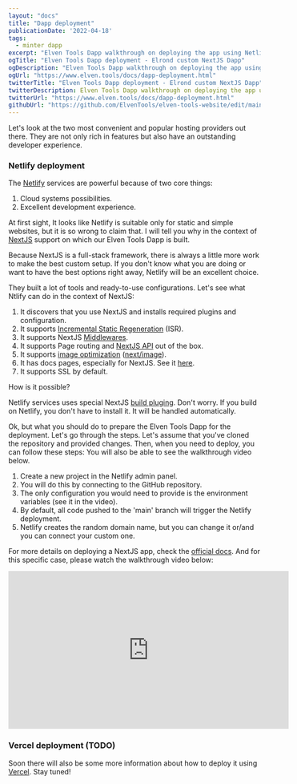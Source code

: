 ```yaml
---
layout: "docs"
title: "Dapp deployment"
publicationDate: '2022-04-18'
tags:
  - minter dapp
excerpt: "Elven Tools Dapp walkthrough on deploying the app using Netlify and Vercel."
ogTitle: "Elven Tools Dapp deployment - Elrond custom NextJS Dapp"
ogDescription: "Elven Tools Dapp walkthrough on deploying the app using Netlify and Vercel."
ogUrl: "https://www.elven.tools/docs/dapp-deployment.html"
twitterTitle: "Elven Tools Dapp deployment - Elrond custom NextJS Dapp"
twitterDescription: Elven Tools Dapp walkthrough on deploying the app using Netlify and Vercel."
twitterUrl: "https://www.elven.tools/docs/dapp-deployment.html"
githubUrl: "https://github.com/ElvenTools/elven-tools-website/edit/main/src/docs/dapp-deployment.md"
---
```


Let's look at the two most convenient and popular hosting providers out there. They are not only rich in features but also have an outstanding developer experience.

### Netlify deployment

The [Netlify](https://www.netlify.com/) services are powerful because of two core things:

1. Cloud systems possibilities.
2. Excellent development experience.

At first sight, It looks like Netlify is suitable only for static and simple websites, but it is so wrong to claim that. I will tell you why in the context of [NextJS](https://nextjs.org/) support on which our Elven Tools Dapp is built.

Because NextJS is a full-stack framework, there is always a little more work to make the best custom setup. If you don't know what you are doing or want to have the best options right away, Netlify will be an excellent choice.

They built a lot of tools and ready-to-use configurations. Let's see what Ntlify can do in the context of NextJS:

1. It discovers that you use NextJS and installs required plugins and configuration.
2. It supports [Incremental Static Regeneration](https://nextjs.org/docs/basic-features/data-fetching/incremental-static-regeneration) (ISR).
3. It supports NextJS [Middlewares](https://nextjs.org/docs/api-routes/api-middlewares).
4. It supports Page routing and [NextJS API](https://nextjs.org/docs/api-routes/introduction) out of the box.
5. It supports [image optimization](https://nextjs.org/docs/basic-features/image-optimization) ([next/image](https://nextjs.org/docs/api-reference/next/image#required-props)).
6. It has docs pages, especially for NextJS. See it [here](https://www.netlify.com/with/nextjs/).
7. It supports SSL by default.

How is it possible? 

Netlify services uses special NextJS [build pluging](https://github.com/netlify/netlify-plugin-nextjs). Don't worry. If you build on Netlify, you don't have to install it. It will be handled automatically.

Ok, but what you should do to prepare the Elven Tools Dapp for the deployment. Let's go through the steps. Let's assume that you've cloned the repository and provided changes. Then, when you need to deploy, you can follow these steps: You will also be able to see the walkthrough video below.

1. Create a new project in the Netlify admin panel.
2. You will do this by connecting to the GitHub repository.
3. The only configuration you would need to provide is the environment variables (see it in the video).
4. By default, all code pushed to the 'main' branch will trigger the Netlify deployment.
5. Netlify creates the random domain name, but you can change it or/and you can connect your custom one.

For more details on deploying a NextJS app, check the [official docs](https://docs.netlify.com/). And for this specific case, please watch the walkthrough video below:

<div class="embeded-media-container">
  <iframe width="560" height="315" src="https://www.youtube.com/embed/SQN-0XMxibU" title="YouTube video player" frameborder="0" allow="accelerometer; autoplay; clipboard-write; encrypted-media; gyroscope; picture-in-picture" allowfullscreen></iframe>
</div>

### Vercel deployment (TODO)

Soon there will also be some more information about how to deploy it using [Vercel](https://vercel.com/). Stay tuned!
